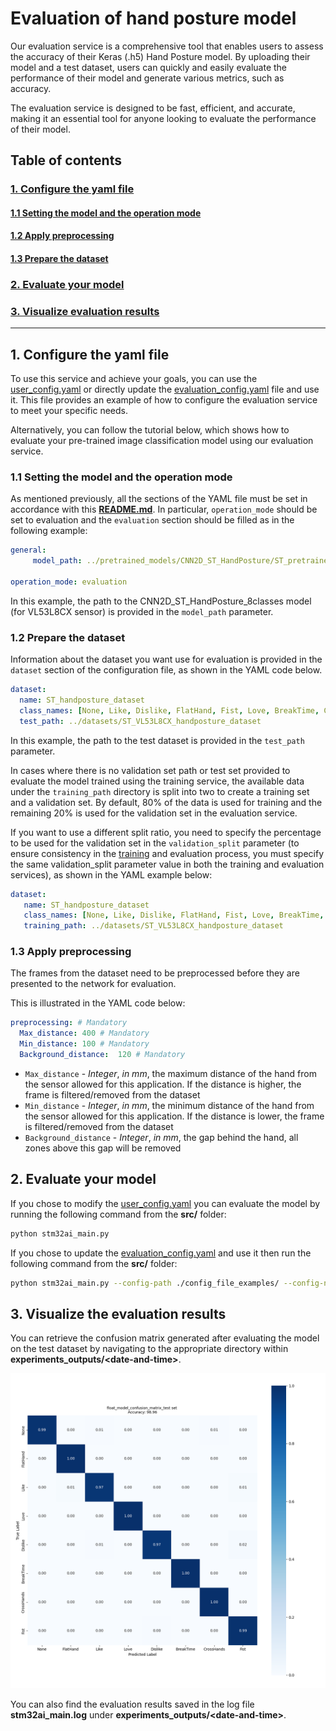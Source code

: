 # Evaluation of hand posture model

Our evaluation service is a comprehensive tool that enables users to assess the accuracy of their Keras (.h5) Hand Posture model. By uploading their model and a test dataset, users can quickly and easily evaluate the performance of their model and generate various metrics, such as accuracy.

The evaluation service is designed to be fast, efficient, and accurate, making it an essential tool for anyone looking to evaluate the performance of their model.

## <a id="">Table of contents</a>

### <a href="#1">1. Configure the yaml file</a>
#### <a href="#1-1">1.1 Setting the model and the operation mode</a>
#### <a href="#1-2">1.2 Apply preprocessing</a>
#### <a href="#1-3">1.3 Prepare the dataset</a>
### <a href="#2">2. Evaluate your model</a>
### <a href="#3">3. Visualize evaluation results</a>


__________________________________________

## <a id="1">1. Configure the yaml file</a>

To use this service and achieve your goals, you can use the [user_config.yaml](../user_config.yaml) or directly update the [evaluation_config.yaml](../config_file_examples/evaluation_config.yaml) file and use it. This file provides an example of how to configure the evaluation service to meet your specific needs.

Alternatively, you can follow the tutorial below, which shows how to evaluate your pre-trained image classification model using our evaluation service.

### <a id="1-1">1.1 Setting the model and the operation mode</a>

As mentioned previously, all the sections of the YAML file must be set in accordance with this **[README.md](../config_file_examples/evaluation_config.yaml)**.
In particular, `operation_mode` should be set to evaluation and the `evaluation` section should be filled as in the following example: 

```yaml
general:
     model_path: ../pretrained_models/CNN2D_ST_HandPosture/ST_pretrainedmodel_custom_dataset/ST_VL53L8CX_handposture_dataset/CNN2D_ST_HandPosture_8classes/CNN2D_ST_HandPosture_8classes.h5     # Path to the model file to deploy

operation_mode: evaluation
```
In this example, the path to the CNN2D_ST_HandPosture_8classes model (for VL53L8CX sensor) is provided in the `model_path` parameter.

### <a id="1-2">1.2 Prepare the dataset</a>

Information about the dataset you want use for evaluation is provided in the `dataset` section of the configuration file, as shown in the YAML code below.

```yaml
dataset:
  name: ST_handposture_dataset
  class_names: [None, Like, Dislike, FlatHand, Fist, Love, BreakTime, CrossHands]
  test_path: ../datasets/ST_VL53L8CX_handposture_dataset
```

In this example, the path to the test dataset is provided in the `test_path` parameter.

In cases where there is no validation set path or test set provided to evaluate the model trained using the training service, the available data under the `training_path` directory is split into two to create a training set and a validation set. By default, 80% of the data is used for training and the remaining 20% is used for the validation set in the evaluation service. 

If you want to use a different split ratio, you need to specify the percentage to be used for the validation set in the `validation_split` parameter (to ensure consistency in the [training](../training/README.md) and evaluation process, you must specify the same validation_split parameter value in both the training and evaluation services), as shown in the YAML example below:

```yaml
dataset:
   name: ST_handposture_dataset
   class_names: [None, Like, Dislike, FlatHand, Fist, Love, BreakTime, CrossHands]
   training_path: ../datasets/ST_VL53L8CX_handposture_dataset
```

### <a id="1-3">1.3 Apply preprocessing</a>

The frames from the dataset need to be preprocessed before they are presented to the network for evaluation.

This is illustrated in the YAML code below:

```yaml
preprocessing: # Mandatory
  Max_distance: 400 # Mandatory
  Min_distance: 100 # Mandatory
  Background_distance:  120 # Mandatory
```

- `Max_distance` - *Integer*, *in mm*, the maximum distance of the hand from the sensor allowed for this application. If the distance is higher, the frame is filtered/removed from the dataset
- `Min_distance` - *Integer*, *in mm*, the minimum distance of the hand from the sensor allowed for this application. If the distance is lower, the frame is filtered/removed from the dataset
- `Background_distance` - *Integer*, *in mm*, the gap behind the hand, all zones above this gap will be removed



## <a id="2">2. Evaluate your model</a>

If you chose to modify the [user_config.yaml](../user_config.yaml) you can evaluate the model by running the following command from the **src/** folder:

```bash
python stm32ai_main.py 
```
If you chose to update the [evaluation_config.yaml](../config_file_examples/evaluation_config.yaml) and use it then run the following command from the **src/** folder: 

```bash
python stm32ai_main.py --config-path ./config_file_examples/ --config-name evaluation_config.yaml
```

## <a id="3">3. Visualize the evaluation results</a>

You can retrieve the confusion matrix generated after evaluating the model on the test dataset by navigating to the appropriate directory within **experiments_outputs/\<date-and-time\>**.

![plot](doc/img/float_model_confusion_matrix_evaluation.png)

You can also find the evaluation results saved in the log file **stm32ai_main.log** under **experiments_outputs/\<date-and-time\>**.
